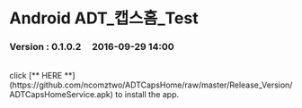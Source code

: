 # Android ADT_캡스홈_Test

### Version  :  0.1.0.2&nbsp;&nbsp;&nbsp;&nbsp;&nbsp;2016-09-29 14:00
<br>
click [** HERE **](https://github.com/ncomztwo/ADTCapsHome/raw/master/Release_Version/ADTCapsHomeService.apk) to install the app.
